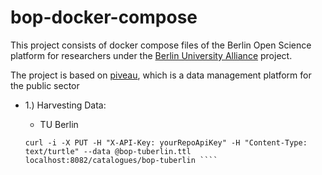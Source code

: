 # bop-docker-compose
This project consists of docker compose files of the Berlin Open Science platform for researchers under the [Berlin University Alliance](https://www.berlin-university-alliance.de/) project.

The project is based on [piveau](https://www.piveau.de/en/), which is a data management platform for the public sector
* 1.) Harvesting Data:
  
  - TU Berlin
  ````
  curl -i -X PUT -H "X-API-Key: yourRepoApiKey" -H "Content-Type: text/turtle" --data @bop-tuberlin.ttl localhost:8082/catalogues/bop-tuberlin ````

